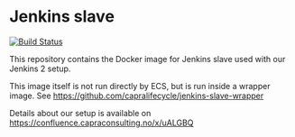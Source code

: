 # Jenkins slave

[![Build Status](https://jenkins.capra.tv/buildStatus/icon?job=jenkins-slave/master)](https://jenkins.capra.tv/job/jenkins-slave/master/job/master/)

This repository contains the Docker image for Jenkins slave used with
our Jenkins 2 setup.

This image itself is not run directly by ECS, but is run inside a wrapper
image. See https://github.com/capralifecycle/jenkins-slave-wrapper

Details about our setup is available on https://confluence.capraconsulting.no/x/uALGBQ
